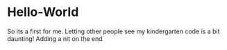 # Hello-World
So its a first for me. Letting other people see my kindergarten code is a bit daunting!
Adding a nit on the end
